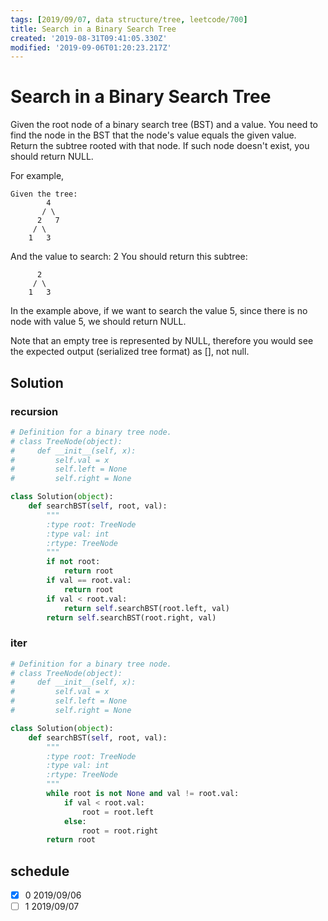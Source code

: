 ```yaml
---
tags: [2019/09/07, data structure/tree, leetcode/700]
title: Search in a Binary Search Tree
created: '2019-08-31T09:41:05.330Z'
modified: '2019-09-06T01:20:23.217Z'
---
```


# Search in a Binary Search Tree

Given the root node of a binary search tree (BST) and a value. You need to find the node in the BST that the node's value equals the given value. Return the subtree rooted with that node. If such node doesn't exist, you should return NULL.

For example,

```
Given the tree:
        4
       / \
      2   7
     / \
    1   3
```

And the value to search: 2
You should return this subtree:

```
      2
     / \
    1   3
```
In the example above, if we want to search the value 5, since there is no node with value 5, we should return NULL.

Note that an empty tree is represented by NULL, therefore you would see the expected output (serialized tree format) as [], not null.

## Solution

### recursion

```python
# Definition for a binary tree node.
# class TreeNode(object):
#     def __init__(self, x):
#         self.val = x
#         self.left = None
#         self.right = None

class Solution(object):
    def searchBST(self, root, val):
        """
        :type root: TreeNode
        :type val: int
        :rtype: TreeNode
        """
        if not root:
            return root
        if val == root.val:
            return root
        if val < root.val:
            return self.searchBST(root.left, val)
        return self.searchBST(root.right, val)
```

### iter

```python
# Definition for a binary tree node.
# class TreeNode(object):
#     def __init__(self, x):
#         self.val = x
#         self.left = None
#         self.right = None

class Solution(object):
    def searchBST(self, root, val):
        """
        :type root: TreeNode
        :type val: int
        :rtype: TreeNode
        """
        while root is not None and val != root.val:
            if val < root.val:
                root = root.left
            else:
                root = root.right
        return root
```

## schedule

* [x] 0 2019/09/06
* [ ] 1 2019/09/07
